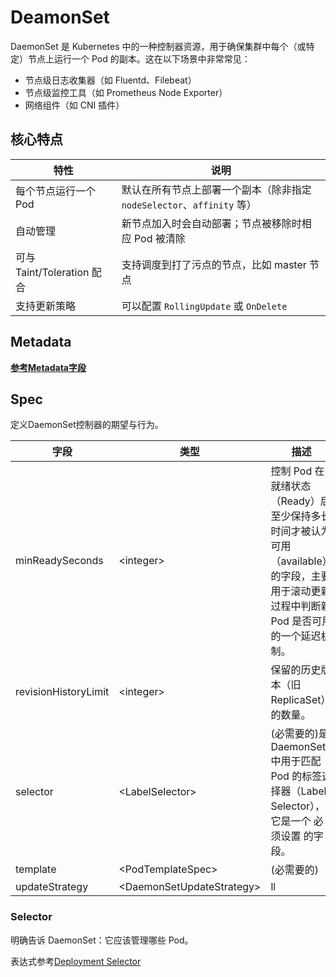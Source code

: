 # DeamonSet

DaemonSet 是 Kubernetes 中的一种控制器资源，用于确保集群中每个（或特定）节点上运行一个 Pod 的副本。这在以下场景中非常常见：

- 节点级日志收集器（如 Fluentd、Filebeat）
- 节点级监控工具（如 Prometheus Node Exporter）
- 网络组件（如 CNI 插件）

## 核心特点

| 特性                     | 说明                                               |
| ---------------------- | ------------------------------------------------ |
| 每个节点运行一个 Pod           | 默认在所有节点上部署一个副本（除非指定 `nodeSelector`、`affinity` 等） |
| 自动管理                   | 新节点加入时会自动部署；节点被移除时相应 Pod 被清除                     |
| 可与 Taint/Toleration 配合 | 支持调度到打了污点的节点，比如 master 节点                        |
| 支持更新策略                 | 可以配置 `RollingUpdate` 或 `OnDelete`                |

## Metadata

**[参考Metadata字段](/kubernetes/PodFeilds.md#metadata)**

## Spec

定义DaemonSet控制器的期望与行为。

|字段|类型|描述|
|----|---|---|
|minReadySeconds|\<integer>|控制 Pod 在就绪状态（Ready）后至少保持多长时间才被认为可用（available） 的字段，主要用于滚动更新过程中判断新 Pod 是否可用的一个延迟机制。|
|revisionHistoryLimit|\<integer>|保留的历史版本（旧 ReplicaSet）的数量。|
|selector|\<LabelSelector>|(必需要的)是 DaemonSet 中用于匹配 Pod 的标签选择器（Label Selector），它是一个 必须设置 的字段。|
|template|\<PodTemplateSpec>|(必需要的)|
|updateStrategy|\<DaemonSetUpdateStrategy>|ll|

### Selector

明确告诉 DaemonSet：它应该管理哪些 Pod。

表达式参考[Deployment Selector](/kubernetes/Deployment.md#selector)

